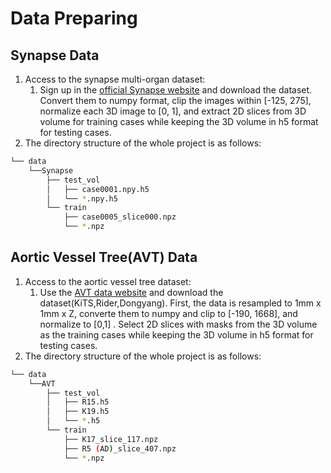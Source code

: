 # Data Preparing
## Synapse Data
1. Access to the synapse multi-organ dataset:
   1. Sign up in the [official Synapse website](https://www.synapse.org/#!Synapse:syn3193805/wiki/) and download the dataset. Convert them to numpy format, clip the images within [-125, 275], normalize each 3D image to [0, 1], and extract 2D slices from 3D volume for training cases while keeping the 3D volume in h5 format for testing cases.
2. The directory structure of the whole project is as follows:

```bash
└── data
    └──Synapse
        ├── test_vol
        │   ├── case0001.npy.h5
        │   └── *.npy.h5
        └── train
            ├── case0005_slice000.npz
            └── *.npz
```

## Aortic Vessel Tree(AVT) Data
1. Access to the aortic vessel tree dataset:
   1. Use the [AVT data website](https://figshare.com/articles/dataset/Aortic_Vessel_Tree_AVT_CTA_Datasets_and_Segmentations/14806362) and download the dataset(KiTS,Rider,Dongyang). First, the data is resampled to 1mm x 1mm x Z, converte them to numpy and clip to [-190, 1668], and normalize to [0,1] . Select 2D slices with masks from the 3D volume as the training cases while keeping the 3D volume in h5 format for testing cases.
2. The directory structure of the whole project is as follows:
```bash
└── data
    └──AVT
        ├── test_vol
        │   ├── R15.h5
        │   ├── K19.h5
        │   └── *.h5
        └── train
            ├── K17_slice_117.npz
            ├── R5 (AD)_slice_407.npz
            └── *.npz
```
